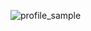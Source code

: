 ![profile_sample](https://user-images.githubusercontent.com/109451148/193629217-bd7e5ff0-dd07-41f9-a7ac-db3e00ce5e3f.png)
